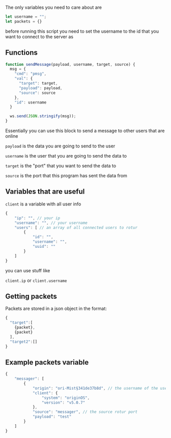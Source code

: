 
The only variables you need to care about are

```js
let username = "";
let packets = {}
```

before running this script you need to set the username to the id that you want to connect to the server as

## Functions

```js
function sendMessage(payload, username, target, source) {
  msg = {
    "cmd": "pmsg",
    "val": {
      "target": target,
      "payload": payload,
      "source": source
    },
    "id": username
  }

  ws.send(JSON.stringify(msg));
}
```

Essentially you can use this block to send a message to other users that are online


`payload` is the data you are going to send to the user

`username` is the user that you are going to send the data to

`target` is the "port" that you want to send the data to

`source` is the port that this program has sent the data from

## Variables that are useful

`client` is a variable with all user info

```js
{
    "ip": "", // your ip
    "username": "", // your username
    "users": [ // an array of all connected users to rotur
        {
            "id": "",
            "username": "",
            "uuid": ""
        }
    ]
}
```

you can use stuff like

`client.ip` or `client.username`

## Getting packets

Packets are stored in a json object in the format:

```js
{
  "target":[
    {packet},
    {packet}
  ],
  "target2":[]
}
```

## Example packets variable

```js
{
    "messager": [
        {
            "origin": "ori-Mist§341de37b8d", // the username of the user that sent the data
            "client": {
                "system": "originOS",
                "version": "v5.0.7"
            },
            "source": "messager", // the source rotur port
            "payload": "test"
        }
    ]
}
```
